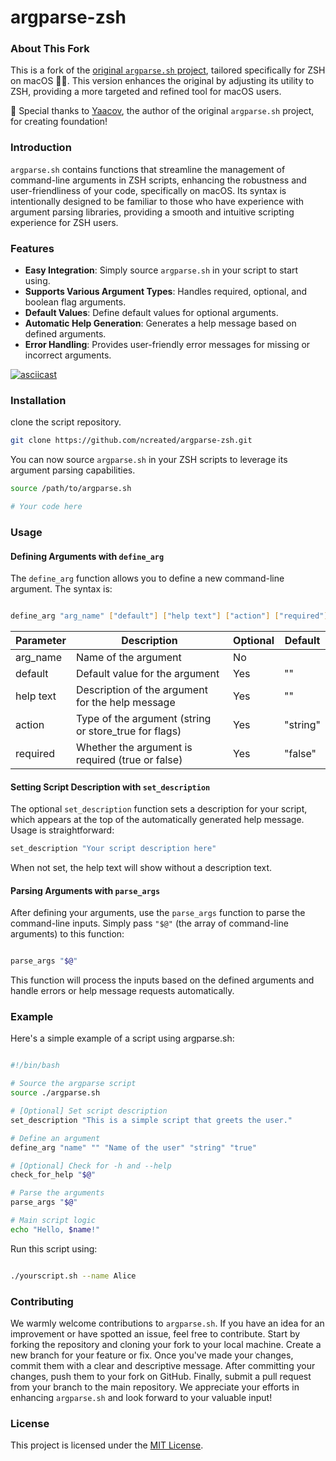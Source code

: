 # argparse-zsh

### About This Fork

This is a fork of the [original `argparse.sh` project](https://github.com/yaacov/argparse-sh), tailored specifically for ZSH on macOS 🧑‍💻. This version enhances the original by adjusting its utility to ZSH, providing a more targeted and refined tool for macOS users.

🍻 Special thanks to [Yaacov](https://github.com/yaacov), the author of the original `argparse.sh` project, for creating foundation!

### Introduction

`argparse.sh` contains functions that streamline the management of command-line arguments in ZSH scripts, enhancing the robustness and user-friendliness of your code, specifically on macOS. Its syntax is intentionally designed to be familiar to those who have experience with argument parsing libraries, providing a smooth and intuitive scripting experience for ZSH users.

### Features

  - **Easy Integration**: Simply source `argparse.sh` in your script to start using.
  - **Supports Various Argument Types**: Handles required, optional, and boolean flag arguments.
  - **Default Values**: Define default values for optional arguments.
  - **Automatic Help Generation**: Generates a help message based on defined arguments.
  - **Error Handling**: Provides user-friendly error messages for missing or incorrect arguments.


[![asciicast](https://asciinema.org/a/627909.svg)](https://asciinema.org/a/627909)

### Installation

clone the script repository.

```bash
git clone https://github.com/ncreated/argparse-zsh.git
```

You can now source `argparse.sh` in your ZSH scripts to leverage its argument parsing capabilities.

```bash
source /path/to/argparse.sh

# Your code here
```

### Usage

#### Defining Arguments with `define_arg`

The `define_arg` function allows you to define a new command-line argument. The syntax is:

```bash

define_arg "arg_name" ["default"] ["help text"] ["action"] ["required"]
```

| Parameter | Description | Optional | Default |
| --- | --- | --- | --- |
| arg_name | Name of the argument | No | |
| default | Default value for the argument | Yes | "" |
| help text | Description of the argument for the help message | Yes | "" |
| action | Type of the argument (string or store_true for flags) | Yes | "string" |
| required | Whether the argument is required (true or false) | Yes | "false" |

#### Setting Script Description with `set_description`

The optional `set_description` function sets a description for your script, which appears at the top of the automatically generated help message. Usage is straightforward:

```bash
set_description "Your script description here"
```

When not set, the help text will show without a description text.

#### Parsing Arguments with `parse_args`

After defining your arguments, use the `parse_args` function to parse the command-line inputs. Simply pass `"$@"` (the array of command-line arguments) to this function:

```bash

parse_args "$@"
```

This function will process the inputs based on the defined arguments and handle errors or help message requests automatically.

### Example

Here's a simple example of a script using argparse.sh:

```bash

#!/bin/bash

# Source the argparse script
source ./argparse.sh

# [Optional] Set script description
set_description "This is a simple script that greets the user."

# Define an argument
define_arg "name" "" "Name of the user" "string" "true"

# [Optional] Check for -h and --help
check_for_help "$@"

# Parse the arguments
parse_args "$@"

# Main script logic
echo "Hello, $name!"
```

Run this script using:

```bash

./yourscript.sh --name Alice
```

### Contributing

We warmly welcome contributions to `argparse.sh`. If you have an idea for an improvement or have spotted an issue, feel free to contribute. Start by forking the repository and cloning your fork to your local machine. Create a new branch for your feature or fix. Once you've made your changes, commit them with a clear and descriptive message. After committing your changes, push them to your fork on GitHub. Finally, submit a pull request from your branch to the main repository. We appreciate your efforts in enhancing `argparse.sh` and look forward to your valuable input!

### License

This project is licensed under the [MIT License](https://github.com/licenses/MIT).
